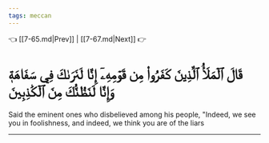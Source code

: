 ```yaml
---
tags: meccan
---
```


👈 [[7-65.md|Prev]] | [[7-67.md|Next]] 👉

# قَالَ ٱلۡمَلَأُ ٱلَّذِينَ كَفَرُواْ مِن قَوۡمِهِۦٓ إِنَّا لَنَرَىٰكَ فِي سَفَاهَةٖ وَإِنَّا لَنَظُنُّكَ مِنَ ٱلۡكَٰذِبِينَ

Said the eminent ones who disbelieved among his people, "Indeed, we see you in foolishness, and indeed, we think you are of the liars

---

